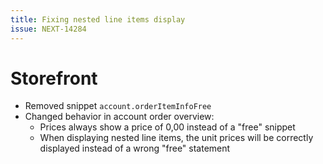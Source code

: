 ```yaml
---
title: Fixing nested line items display
issue: NEXT-14284
---
```

# Storefront
*  Removed snippet `account.orderItemInfoFree`
*  Changed behavior in account order overview:
   * Prices always show a price of 0,00 instead of a "free" snippet
   * When displaying nested line items, the unit prices will be correctly displayed instead of a wrong "free" statement
